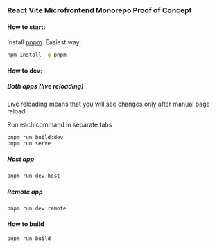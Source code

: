 ### React Vite Microfrontend Monorepo Proof of Concept

#### How to start:

Install [pnpm](https://pnpm.io/installation). Easiest way:
```sh
npm install -g pnpm
```

#### How to dev:

##### Both apps (live reloading)

Live reloading means that you will see changes only after manual page reload

Run each command in separate tabs
```sh
pnpm run build:dev
pnpm run serve
```

##### Host app

```sh
pnpm run dev:host
```

##### Remote app

```sh
pnpm run dev:remote
```

#### How to build

```sh
pnpm run build
```
